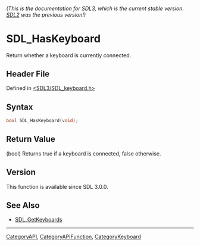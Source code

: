 ###### (This is the documentation for SDL3, which is the current stable version. [SDL2](https://wiki.libsdl.org/SDL2/) was the previous version!)
# SDL_HasKeyboard

Return whether a keyboard is currently connected.

## Header File

Defined in [<SDL3/SDL_keyboard.h>](https://github.com/libsdl-org/SDL/blob/main/include/SDL3/SDL_keyboard.h)

## Syntax

```c
bool SDL_HasKeyboard(void);
```

## Return Value

(bool) Returns true if a keyboard is connected, false otherwise.

## Version

This function is available since SDL 3.0.0.

## See Also

- [SDL_GetKeyboards](SDL_GetKeyboards)

----
[CategoryAPI](CategoryAPI), [CategoryAPIFunction](CategoryAPIFunction), [CategoryKeyboard](CategoryKeyboard)

